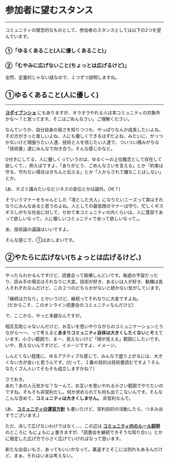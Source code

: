 # 参加者に望むスタンス
***
コミュニティの理念的なものとして、参加者のスタンスとしては以下の2つを望んでいます。  

### **①「ゆるくあること(人に優しくあること)」**  
### **②「むやみに広げないこと(ちょっとは広げるけど)」**  
  
  全然、定量的じゃない話なので、１つずつ説明しますね。 

## **①ゆるくあること(人に優しく)**
***
  **[ヨダイブンショ](https://github.com/kumegoon/dokusyokai/blob/master/%E3%83%A8%E3%83%80%E3%82%A4%E3%83%96%E3%83%B3%E3%82%B7%E3%83%A7.md)**  にもありますが、オラオラやれる人は本コミュニティの対象外かな〜？と思ってます。そこはごめんなさい。ご理解ください。

  なんていうか、自分自身の弱さを知りつつも、やっぱりなんか成長したいよね、その方がきっと楽しいよね、人にも優しくできるはずだよね、みたいに、がっつかないけど頑張りたい人達、技術と人を信じたい人達で、ついつい積みがちな「技術書」達にみんなで向き合う。そんな感じかなと。

  ()付きにしてる、人に優しくっていうのは、ゆるく〜の上位概念として存在して欲しくて、、例えばですよ、「ありがとう、ごめんなさいを言える」とか「約束は守る、守れない場合はきちんと伝える」とか「人からされて嫌なことはしない」とか。
  
  (あ、ネズミ講みたいなビジネスの宣伝とかは論外。OK？)
  
  そういうマナーをちゃんとした「凛とした大人」になりたいニーズって実はそれなりにみんなあると思うのよね。人としての最低限のマナーは守り、忙しくギスギスしがちな社会に対して、せめて本コミュニティの内くらいは、人に寛容であって欲しいなって。人に優しいコミュニティであって欲しいなって。。
  
  あ、技術論の議論はいいですよ。  
  
  そんな感じで、①はおしまいです。

## **②やたらに広げない(ちょっとは広げるけど、)**
***
  やったらわかるんですけど、読書会って結構しんどいです。毎週の予習だったり、読み手の場合はそれなりに大変。技術が好き、あるいは人が好き、動機は各人それぞれなんだけど、この２つのどちらかがないと続かない気がしています。  
  
  「継続は力なり」とかいうけど、継続ってそれなりに大変ですよね。  
&ensp;(だからこそ、このオンライン読書会のコミュニティなんだけど)
  
  で、ここから、やっと本題なんですが。  
  
  相互互助じゃないんだけど、お互いを思いやりながらのコミュニケーションとりながら〜〜、って考えると**あまりコミュニティ自体は大きくしたくない**と考えています。小さい範囲で、まー、見えないけど「顔が見える」範囲にしたいです。いや、見えないんですけど、イメージですよ、イメージ。
  
  しんどくない程度に、ゆるアクティブな感じで、みんなで盛り上がるには、大きくない方が良いと思うんです。(だって、１番の目的は技術書読むですよ？そんなたくさん人いてそもそも成立しますかね？)
  
  さておき。  
  あれ？あの人元気かな？なーんて、お互いを思いやれる小さい範囲でやりたいのですね。そもそも非営利だし。何か求められても何も出てこないんです。そんなこんな含めて、**コミュニティは大きくしません。**  非営利なんで。

  (あ、 **[コミュニティの運営方針](https://github.com/kumegoon/dokusyokai/blob/master/%E3%82%B3%E3%83%9F%E3%83%A5%E3%83%8B%E3%83%86%E3%82%A3%E3%81%AB%E3%81%A4%E3%81%84%E3%81%A6.md)**  も書いたけど、営利目的の活動したら、つまみ出すでございます。)
  
  ただ、決して広げないわけではなく、、、この辺は **[コミュニティ内のルール説明](https://github.com/kumegoon/dokusyokai/blob/master/%E3%82%B3%E3%83%9F%E3%83%A5%E3%83%8B%E3%83%86%E3%82%A3%E5%86%85%E3%81%AE%E3%83%AB%E3%83%BC%E3%83%AB%E8%AA%AC%E6%98%8E.md)** のところに もにょもにょ書きますが、「読書会を継続できそうな知り合い」とかに限定した広げ方で小さく広げていければなって思います。
  
  新たな出会いもさ、あってもいいかなって。裏返すとそこには別れもあるんだけど、まぁ、それはいまは考えない。